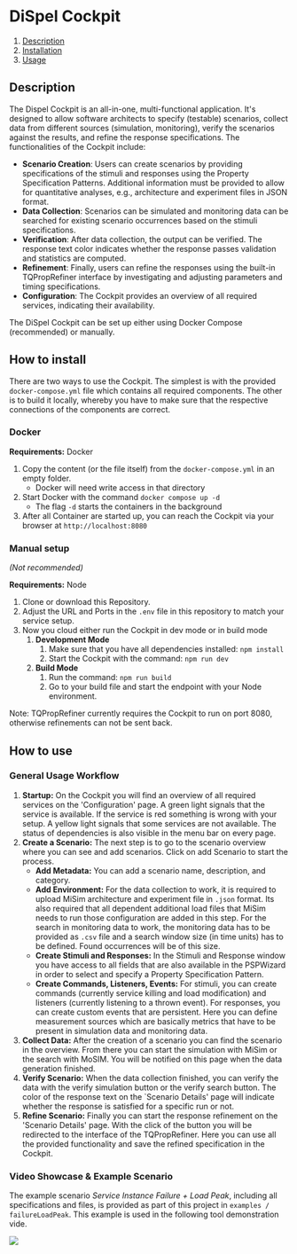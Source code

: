 # DiSpel Cockpit

1. [Description](#description)
1. [Installation](#install)
1. [Usage](#use)

## <a name="description" /> Description

The Dispel Cockpit is an all-in-one, multi-functional application. It's designed to allow software architects to
specify (testable) scenarios, collect data from different sources (simulation, monitoring), verify the scenarios against
the results, and refine the response specifications. The functionalities of the Cockpit include:

- **Scenario Creation**: Users can create scenarios by providing specifications of the stimuli and responses using the
  Property Specification Patterns. Additional information must be provided to allow for quantitative analyses, e.g.,
  architecture and experiment files in JSON format.
- **Data Collection**: Scenarios can be simulated and monitoring data can be searched for existing scenario occurrences
  based on the stimuli specifications.
- **Verification**: After data collection, the output can be verified. The response text color indicates whether the
  response passes validation and statistics are computed.
- **Refinement**: Finally, users can refine the responses using the built-in TQPropRefiner interface by investigating
  and adjusting parameters and timing specifications.
- **Configuration**: The Cockpit provides an overview of all required services, indicating their availability.

The DiSpel Cockpit can be set up either using Docker Compose (recommended) or manually.

## <a name="install" /> How to install

There are two ways to use the Cockpit.
The simplest is with the provided ``docker-compose.yml`` file which contains all required components.
The other is to build it locally, whereby you have to make sure that the respective connections of the components are
correct.

### Docker

**Requirements:** Docker

1. Copy the content (or the file itself) from the ``docker-compose.yml`` in an empty folder.
    - Docker will need write access in that directory
2. Start Docker with the command ```docker compose up -d```
    - The flag ```-d``` starts the containers in the background
3. After all Container are started up, you can reach the Cockpit via your browser at ``http://localhost:8080``

### Manual setup

_(Not recommended)_

**Requirements:** Node

1. Clone or download this Repository.
2. Adjust the URL and Ports in the ```.env``` file in this repository to match your service setup.
3. Now you cloud either run the Cockpit in dev mode or in build mode
    1. **Development Mode**
        1. Make sure that you have all dependencies installed: ``npm install``
        2. Start the Cockpit with the command: ``npm run dev``
    2. **Build Mode**
        1. Run the command: ```npm run build```
        2. Go to your build file and start the endpoint with your Node environment.

Note: TQPropRefiner currently requires the Cockpit to run on port 8080, otherwise refinements can not be sent
back.

## <a name="use" /> How to use

### General Usage Workflow

1. **Startup:** On the Cockpit you will find an overview of all required services on the 'Configuration' page. A green
   light signals that the
   service is available. If the service is red something is wrong with your setup. A yellow light signals that some
   services are not available. The status of dependencies is also visible in the menu bar on every page.
2. **Create a Scenario:** The next step is to go to the scenario overview where you can see and add scenarios. Click on
   add Scenario to start the process.
    - **Add Metadata:**  You can add a scenario name, description, and category.
    - **Add Environment:** For the data collection to work, it is required to upload MiSim architecture and experiment
      file in ``.json``
      format.
      Its also required that all dependent additional load files that MiSim needs to run those configuration are added
      in this
      step.
      For the search in monitoring data to work, the monitoring data has to be provided as ``.csv`` file and a search
      window size (in time units) has to be defined. Found occurrences will be of this size.
    - **Create Stimuli and Responses:** In the Stimuli and Response window you have access to all fields that are also
      available in the
      PSPWizard in order to select and specify a Property Specification Pattern.
    - **Create Commands, Listeners, Events:** For stimuli, you can create commands (currently service killing and load
      modification) and listeners (currently listening to a thrown event). For responses, you can create custom events
      that are persistent.
      Here you can define measurement sources which are basically metrics that have to be present in simulation data and
      monitoring data.
3. **Collect Data:** After the creation of a scenario you can find the scenario in the overview.
   From there you can start the simulation with MiSim or the search with MoSIM. You will be notified on this page when
   the data generation finished.
4. **Verify Scenario:** When the data collection finished, you can verify the data with the verify simulation button
   or the verify search button.
   The color of the response text on the `Scenario Details' page will indicate whether the response is satisfied for a
   specific run or not.
5. **Refine Scenario:** Finally you can start the response refinement on the 'Scenario Details' page. With the click of the button you will be
   redirected to the interface of the TQPropRefiner.
   Here you can use all the provided functionality and save the refined specification in the Cockpit.

### Video Showcase & Example Scenario

The example scenario *Service Instance Failure + Load Peak*, including all specifications and files, is provided as part
of this project in ``examples / failureLoadPeak``. This example is used in the following tool demonstration vide.

[![](https://markdown-videos.vercel.app/youtube/gP6USBfOuxY)](https://youtu.be/gP6USBfOuxY)

